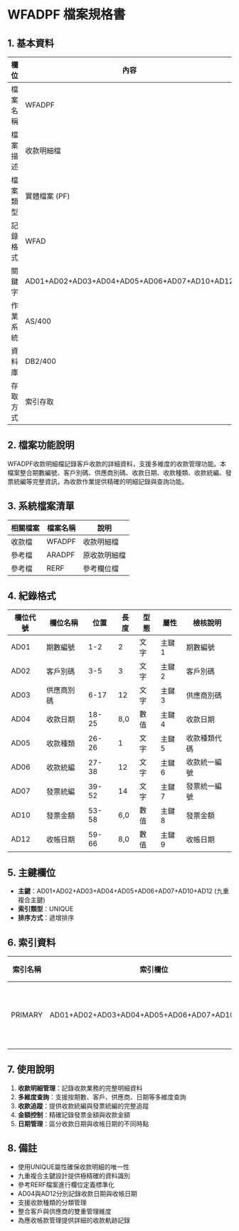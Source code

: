 # WFADPF 檔案規格書

## 1. 基本資料

| 欄位 | 內容 |
|------|------|
| 檔案名稱 | WFADPF |
| 檔案描述 | 收款明細檔 |
| 檔案類型 | 實體檔案 (PF) |
| 記錄格式 | WFAD |
| 關鍵字 | AD01+AD02+AD03+AD04+AD05+AD06+AD07+AD10+AD12 |
| 作業系統 | AS/400 |
| 資料庫 | DB2/400 |
| 存取方式 | 索引存取 |

## 2. 檔案功能說明

WFADPF收款明細檔記錄客戶收款的詳細資料，支援多維度的收款管理功能。本檔案整合期數編號、客戶別碼、供應商別碼、收款日期、收款種類、收款統編、發票統編等完整資訊，為收款作業提供精確的明細記錄與查詢功能。

## 3. 系統檔案清單

| 相關檔案 | 檔案名稱 | 說明 |
|----------|----------|------|
| 收款檔 | WFADPF | 收款明細檔 |
| 參考檔 | ARADPF | 原收款明細檔 |
| 參考檔 | RERF | 參考欄位檔 |

## 4. 紀錄格式

| 欄位代號 | 欄位名稱 | 位置 | 長度 | 型態 | 屬性 | 檢核說明 |
|----------|----------|------|------|------|------|----------|
| AD01 | 期數編號 | 1-2 | 2 | 文字 | 主鍵1 | 期數編號 |
| AD02 | 客戶別碼 | 3-5 | 3 | 文字 | 主鍵2 | 客戶別碼 |
| AD03 | 供應商別碼 | 6-17 | 12 | 文字 | 主鍵3 | 供應商別碼 |
| AD04 | 收款日期 | 18-25 | 8,0 | 數值 | 主鍵4 | 收款日期 |
| AD05 | 收款種類 | 26-26 | 1 | 文字 | 主鍵5 | 收款種類代碼 |
| AD06 | 收款統編 | 27-38 | 12 | 文字 | 主鍵6 | 收款統一編號 |
| AD07 | 發票統編 | 39-52 | 14 | 文字 | 主鍵7 | 發票統一編號 |
| AD10 | 發票金額 | 53-58 | 6,0 | 數值 | 主鍵8 | 發票金額 |
| AD12 | 收帳日期 | 59-66 | 8,0 | 數值 | 主鍵9 | 收帳日期 |

## 5. 主鍵欄位

- **主鍵**：AD01+AD02+AD03+AD04+AD05+AD06+AD07+AD10+AD12 (九重複合主鍵)
- **索引類型**：UNIQUE
- **排序方式**：遞增排序

## 6. 索引資料

| 索引名稱 | 索引欄位 | 索引類型 | 說明 |
|----------|----------|----------|------|
| PRIMARY | AD01+AD02+AD03+AD04+AD05+AD06+AD07+AD10+AD12 | UNIQUE | 主索引，收款明細複合鍵 |

## 7. 使用說明

1. **收款明細管理**：記錄收款業務的完整明細資料
2. **多維度查詢**：支援按期數、客戶、供應商、日期等多維度查詢
3. **收款追蹤**：提供收款統編與發票統編的完整追蹤
4. **金額控制**：精確記錄發票金額與收款金額
5. **日期管理**：區分收款日期與收帳日期的不同時點

## 8. 備註

- 使用UNIQUE屬性確保收款明細的唯一性
- 九重複合主鍵設計提供極精確的資料識別
- 參考RERF檔案進行欄位定義標準化
- AD04與AD12分別記錄收款日期與收帳日期
- 支援收款種類的分類管理
- 整合客戶與供應商的雙重管理維度
- 為應收帳款管理提供詳細的收款軌跡記錄 